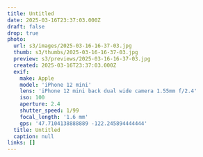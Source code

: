 ```yaml
---
title: Untitled
date: 2025-03-16T23:37:03.000Z
draft: false
drop: true
photo:
  url: s3/images/2025-03-16-16-37-03.jpg
  thumb: s3/thumbs/2025-03-16-16-37-03.jpg
  preview: s3/previews/2025-03-16-16-37-03.jpg
  created: 2025-03-16T23:37:03.000Z
  exif:
    make: Apple
    model: 'iPhone 12 mini'
    lens: 'iPhone 12 mini back dual wide camera 1.55mm f/2.4'
    iso: 100
    aperture: 2.4
    shutter_speed: 1/99
    focal_length: '1.6 mm'
    gps: '47.7104138888889 -122.245894444444'
  title: Untitled
  caption: null
links: []
---
```

